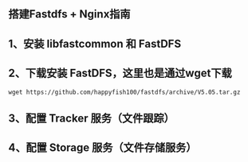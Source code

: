 ## 搭建Fastdfs + Nginx指南

## 1、安装 libfastcommon 和 FastDFS


## 2、下载安装 FastDFS，这里也是通过wget下载

	wget https://github.com/happyfish100/fastdfs/archive/V5.05.tar.gz

## 3、配置 Tracker 服务（文件跟踪）



## 4、配置 Storage 服务（文件存储服务）